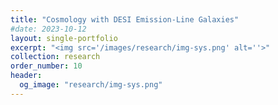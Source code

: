 ```yaml
---
title: "Cosmology with DESI Emission-Line Galaxies"
#date: 2023-10-12
layout: single-portfolio
excerpt: "<img src='/images/research/img-sys.png' alt=''>"
collection: research
order_number: 10
header: 
  og_image: "research/img-sys.png"
---
```


